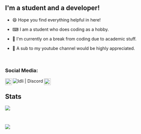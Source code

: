 ## I'm a student and a developer!

- 😄 Hope you find everything helpful in here!

- ⌨ I am a student who does coding as a hobby.

- 📗 I'm currently on a break from coding due to academic stuff.

- 💖 A sub to my youtube channel would be highly appreciated.

<br />

### Social Media:

[<img align="left" alt="Idli | YouTube" width="22px" src="https://upload.wikimedia.org/wikipedia/commons/thumb/0/09/YouTube_full-color_icon_%282017%29.svg/1280px-YouTube_full-color_icon_%282017%29.svg.png" />][youtube]
[<img align="left" alt="Idli | Discord" src="https://images-ext-2.discordapp.net/external/8EsHNV_ZeyZ-1PGeq1ZgpTRBdz3guRnLIxICMXIJO6c/https/discord.c99.nl/widget/theme-4/758991567695642644.png" />][discord]
[<img align="left" alt="Idli | Reddit" width="22px" src="https://www.vectorico.com/download/social_media/Reddit-Icon.png" />][reddit]
<br />


## Stats
[![](https://github-readme-stats.vercel.app/api/top-langs/?username=Idlidev&show_icons=true&theme=dark)]()

<br />

[![](https://github-readme-stats.vercel.app/api?username=Idlidev&theme=dark)]()

<br />

[youtube]: https://www.youtube.com/Idlidev
[godot]: https://www.youtube.com/watch?v=k9dimAs8J3Y&list=PLPwTS9YN_9qZBt8O8TFB9_TlFNJJsvaGD
[cs]: https://www.youtube.com/watch?v=mUVsclg5lz8&list=PLPwTS9YN_9qYW3SIjzxI5ML6Z6pSLk7lj
[cpp]: https://www.youtube.com/watch?v=CxXDhKL7dX4&list=PLPwTS9YN_9qa5_tfVMp0RA4tZ0qpIOAWx
[discord]: https://discord.gg/zFCBfRF
[reddit]: https://reddit.com/u/Idli_codes

</details>
